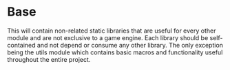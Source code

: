 # Base

This will contain non-related static libraries that are useful for every other module and are not exclusive to a game
engine. Each library should be self-contained and not depend or consume any other library. The only exception being the
utils module which contains basic macros and functionality useful throughout the entire project.

